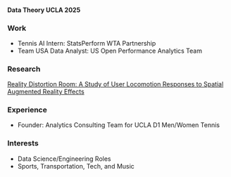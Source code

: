 #### Data Theory UCLA 2025

### Work
- Tennis AI Intern: StatsPerform WTA Partnership
- Team USA Data Analyst: US Open Performance Analytics Team

### Research
[Reality Distortion Room: A Study of User Locomotion Responses to Spatial Augmented Reality Effects](http://www.microsoft.com/en-us/research/publication/reality-distortion-room-a-study-of-user-locomotion-responses-to-spatial-augmented-reality-effects/)


### Experience
- Founder: Analytics Consulting Team for UCLA D1 Men/Women Tennis

### Interests
- Data Science/Engineering Roles
- Sports, Transportation, Tech, and Music



<!--
**jerryshi042003/jerryshi042003** is a ✨ _special_ ✨ repository because its `README.md` (this file) appears on your GitHub profile.

Here are some ideas to get you started:

- 🔭 I’m currently working on ...
- 🌱 I’m currently learning ...
- 👯 I’m looking to collaborate on ...
- 🤔 I’m looking for help with ...
- 💬 Ask me about ...
- 📫 How to reach me: ...
- 😄 Pronouns: ...
- ⚡ Fun fact: ...
-->
